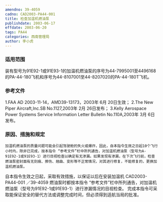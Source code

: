 ```yaml
---
amendno: 39-4059
cadno: CAD2003-PA44-001
title: 检查加温机燃油泵
publishdate: 2003-06-17
effdate: 2003-06-20
tags: PA44
categories: 西南管理局
author: 李小虎
---
```


### 适用范围 
装有型号为91E92-1或91E93-1的加温机燃油泵的序号为44-7995001至4496168的PA-44-180飞机和序号为44-8107001至44-8207020的PA-44-180T飞机。

<!--more-->
### 参考文件
1.FAA AD 2003-11-14，AMD39-13173，2003年 6月 20日生效； 
2.The New Piper Aircraft,Inc.SB No.1127,2003年 2月 26日发布； 
3.Kelly Aerospace Power Systems Service Information Letter Bulletin No.110A,2003年 3月 6日发布。

### 原因、措施和规定 
    加温机燃油泵的质量问题可能会引起驾驶舱的失火或爆炸，因此，自本指令生效之日起10个飞行小时内，除非已完成，按本指令 “参考文件”栏中所列通告，对加温机燃油泵（型号为A-91E92-1或91E93-1）进行目视检查以确定有无渗漏。如果发现有渗漏，在下次飞行前，检查燃油泵密封面有无刻痕、擦伤、翘曲、变形等不正常情况，对其进行修复，不能修复的，更换加温机燃油泵。 
自本指令生效之日起，采取有效措施，以保证以后在安装加温机
  CAD2003-PA44-001    ／39-4059
燃油泵时都按本指令 “参考文件”栏中所列通告，对加温机燃油泵（型号为91E92-1或91E93-1）进行渗漏情况的目视检查。 完成本指令可采取能保证安全的替代方法或调整完成时间，但必须得到适航当局的批准。 
